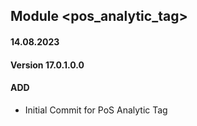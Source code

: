 ## Module <pos_analytic_tag>

#### 14.08.2023
#### Version 17.0.1.0.0
#### ADD

 - Initial Commit for PoS Analytic Tag